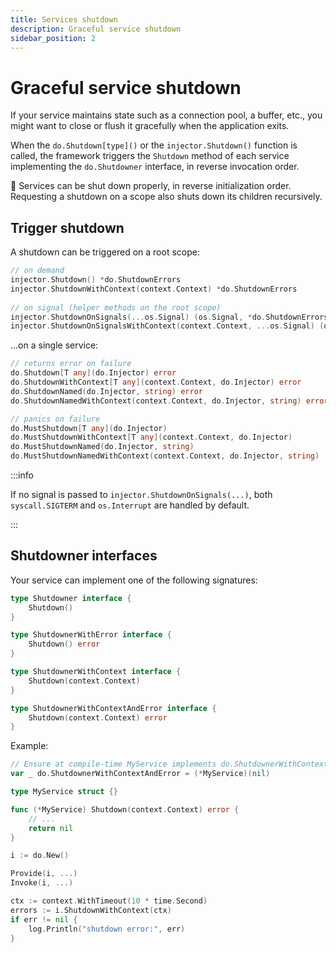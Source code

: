 ```yaml
---
title: Services shutdown
description: Graceful service shutdown
sidebar_position: 2
---
```


# Graceful service shutdown

If your service maintains state such as a connection pool, a buffer, etc., you might want to close or flush it gracefully when the application exits.

When the `do.Shutdown[type]()` or the `injector.Shutdown()` function is called, the framework triggers the `Shutdown` method of each service implementing the `do.Shutdowner` interface, in reverse invocation order.

🛑 Services can be shut down properly, in reverse initialization order. Requesting a shutdown on a scope also shuts down its children recursively.

## Trigger shutdown

A shutdown can be triggered on a root scope:

```go
// on demand
injector.Shutdown() *do.ShutdownErrors
injector.ShutdownWithContext(context.Context) *do.ShutdownErrors
 
// on signal (helper methods on the root scope)
injector.ShutdownOnSignals(...os.Signal) (os.Signal, *do.ShutdownErrors)
injector.ShutdownOnSignalsWithContext(context.Context, ...os.Signal) (os.Signal, *do.ShutdownErrors)
```

...on a single service:

```go
// returns error on failure
do.Shutdown[T any](do.Injector) error
do.ShutdownWithContext[T any](context.Context, do.Injector) error
do.ShutdownNamed(do.Injector, string) error
do.ShutdownNamedWithContext(context.Context, do.Injector, string) error

// panics on failure
do.MustShutdown[T any](do.Injector)
do.MustShutdownWithContext[T any](context.Context, do.Injector)
do.MustShutdownNamed(do.Injector, string)
do.MustShutdownNamedWithContext(context.Context, do.Injector, string)
```

:::info

If no signal is passed to `injector.ShutdownOnSignals(...)`, both `syscall.SIGTERM` and `os.Interrupt` are handled by default.

:::

## Shutdowner interfaces

Your service can implement one of the following signatures:

```go
type Shutdowner interface {
	Shutdown()
}

type ShutdownerWithError interface {
	Shutdown() error
}

type ShutdownerWithContext interface {
	Shutdown(context.Context)
}

type ShutdownerWithContextAndError interface {
	Shutdown(context.Context) error
}
```

Example:

```go
// Ensure at compile-time MyService implements do.ShutdownerWithContextAndError
var _ do.ShutdownerWithContextAndError = (*MyService)(nil)

type MyService struct {}

func (*MyService) Shutdown(context.Context) error {
    // ...
    return nil
}

i := do.New()

Provide(i, ...)
Invoke(i, ...)

ctx := context.WithTimeout(10 * time.Second)
errors := i.ShutdownWithContext(ctx)
if err != nil {
	log.Println("shutdown error:", err)
}
```
